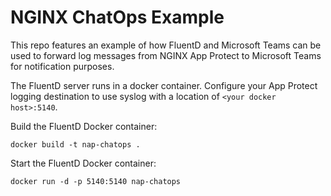 # NGINX ChatOps Example
This repo features an example of how FluentD and Microsoft Teams can be used to forward log messages from NGINX App Protect to Microsoft Teams for notification purposes.

The FluentD server runs in a docker container. Configure your App Protect logging destination to use syslog with a location of `<your docker host>:5140`.

Build the FluentD Docker container:

```
docker build -t nap-chatops .
```

Start the FluentD Docker container:

```
docker run -d -p 5140:5140 nap-chatops
```